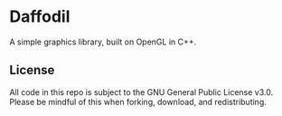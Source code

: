 # Daffodil
A simple graphics library, built on OpenGL in C++.

## License
All code in this repo is subject to the GNU General Public License v3.0. Please be mindful of this when forking, download, and redistributing.

